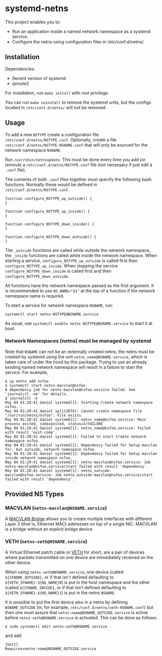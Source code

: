 # systemd-netns

This project enables you to:
 * Run an application inside a named network namespace as a systemd service.
 * Configure the netns using configuration files in /etc/conf.d/netns/.

## Installation

Dependencies:
 * Recent version of systemd
 * iproute2

For installation, run `make install` with root privilege.

You can run `make uninstall` to remove the systemd units, but the configs located in `/etc/conf.d/netns/` will not be removed.

## Usage

To add a new `NSTYPE` create a configuration file `/etc/conf.d/netns/NSTYPE.conf`.
Optionally, create a file `/etc/conf.d/netns/NSTYPE-NSNAME.conf` that will only
be sourced for the network namespace `NSNAME`.

Run `/usr/sbin/netnsupdate`. This must be done every time you add (or remove)
a `/etc/conf.d/netns/NSTYPE.conf` file (not necessary if just edit a `.conf` file).

The contents of both `.conf` files together must specify the following bash
functions. Normally these would be defined in `/etc/conf.d/netns/NSTYPE.conf`.

```
function configure_NSTYPE_up_outside() {
}

function configure_NSTYPE_up_inside() {
}

function configure_NSTYPE_down_inside() {
}

function configure_NSTYPE_down_outside() {
}
```

The `_outside` functions are called while outside the network namespace,
the `_inside` functions are called while inside the network namespace.
When starting a service, `configure_NSTYPE_up_outside` is called first
then `configure_NSTYPE_up_inside`. When stopping the service `configure_NSTYPE_down_inside`
is called first and then `configure_NSTYPE_down_outside`.

All functions have the network namespace passed as the first argument.
It is recommended to use `NS_NAME="$1"` at the top of a function if
the network namespace name is required.

To start a service for network namespace `NSNAME`, run:
```
systemctl start netns-NSTYPE@NSNAME.service
```

As usual, use `systemctl enable netns-NSTYPE@NSNAME.service` to start it at boot.

### Network Namespaces (netns) must be managed by systemd

Note that `NSNAME` can not be an externally created netns; the netns must be created by
systemd using the unit `netns_name@NSNAME.service`, which is taken care of under the
hood by this package. Trying to use an already existing named network namespace will
result in a failure to start the service. For example,
```shell
$ ip netns add nsfoo
$ systemctl start netns-macvlan@nsfoo
A dependency job for netns-macvlan@nsfoo.service failed. See 'journalctl -xe' for details.
$ journalctl -e
May 04 01:20:41 daniel systemd[1]: Starting Create network namespace nsfoo...
May 04 01:20:41 daniel ip[113874]: Cannot create namespace file "/var/run/netns/nsfoo": File exists
May 04 01:20:41 daniel systemd[1]: netns_name@nsfoo.service: Main process exited, code=exited, status=1/FAILURE
May 04 01:20:41 daniel systemd[1]: netns_name@nsfoo.service: Failed with result 'exit-code'.
May 04 01:20:41 daniel systemd[1]: Failed to start Create network namespace nsfoo.
May 04 01:20:41 daniel systemd[1]: Dependency failed for Setup macvlan for, but outside, network namespace nsfoo.
May 04 01:20:41 daniel systemd[1]: Dependency failed for Setup macvlan inside network namespace nsfoo.
May 04 01:20:41 daniel systemd[1]: netns-macvlan@nsfoo.service: Job netns-macvlan@nsfoo.service/start failed with result 'dependency'.
May 04 01:20:41 daniel systemd[1]: netns_outside-macvlan@nsfoo.service: Job netns_outside-macvlan@nsfoo.service/start failed with result 'dependency'.
```

## Provided NS Types

### MACVLAN (`netns-macvlan@NSNAME.service`)

A [MACVLAN Bridge](https://developers.redhat.com/blog/2018/10/22/introduction-to-linux-interfaces-for-virtual-networking/#macvlan)
allows you to create multiple interfaces with different Layer 2 (that is, Ethernet MAC)
addresses on top of a single NIC. MACVLAN is a bridge without an explicit bridge device. 

### VETH (`netns-veth@NSNAME.service`)

A Virtual Ethernet patch cable or [VETH](https://developers.redhat.com/blog/2018/10/22/introduction-to-linux-interfaces-for-virtual-networking/#veth)
for short, are a pair of devices where packets transmitted on one device are immediately received on the other device.

When using `netns-veth@NSNAME.service`, one device (called `${IFNAME_OUTSIDE}`, or if that isn't defined defaulting to `${VETH_IFNAME}-${NS_NAME}0`)
is put in the host namespace and the other (called `${IFNAME_INSIDE}`, or if that isn't defined defaulting to `${VETH_IFNAME}-${NS_NAME}1`) is put
in the netns `NSNAME`.

It is possible to put the first device also in a netns by defining `NSNAME_OUTSIDE` (in, for example, `/etc/conf.d/netns/veth-NSNAME.conf`)
but then one must assure that `netns-name@NSNAME_OUTSIDE.service` is active before `netns-veth@NSNAME.service` is activated. This can be done
as follows:

```
$ sudo systemctl edit netns-veth@NSNAME.service
```
and add
```
[Unit]
Requires=netns-name@NSNAME_OUTSIDE.service
```
